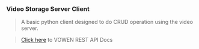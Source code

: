 ### Video Storage Server Client

>A basic python client designed to do CRUD operation using the video server.

>[Click here]() to VOWEN REST API Docs